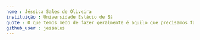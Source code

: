 ```yaml
---
nome : Jéssica Sales de Oliveira
instituição : Universidade Estácio de Sá 
quote : O que temos medo de fazer geralmente é aquilo que precisamos fazer
github_user : jessales
---
```

